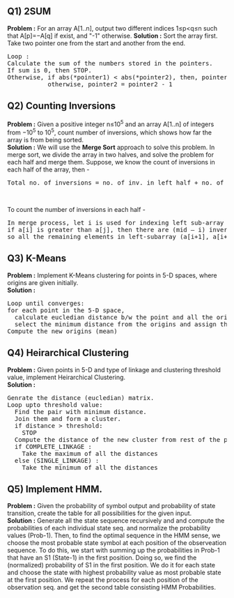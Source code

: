 ## Q1) 2SUM
**Problem :** For an array A[1..n], output two different indices 1≤p<q≤n such that A[p]=−A[q] if exist, and "-1" otherwise.
**Solution :** Sort the array first. Take two pointer one from the start and another from the end.<br>
<pre>Loop :
Calculate the sum of the numbers stored in the pointers.
If sum is 0, then STOP.
Otherwise, if abs(*pointer1) < abs(*pointer2), then, pointer1 = pointer1 + 1
           otherwise, pointer2 = pointer2 - 1</pre>
           
## Q2) Counting Inversions
**Problem :** Given a positive integer n≤10<sup>5</sup> and an array A[1..n] of integers from −10<sup>5</sup> to 10<sup>5</sup>,
 count number of inversions, which shows how far the array is from being sorted.<br>
**Solution :** We will use the **Merge Sort** approach to solve this problem. In merge sort, we divide the array in two halves, and 
solve the problem for each half and merge them.
Suppose, we know the count of inversions in each half of the array, then -<br>
<pre>Total no. of inversions = no. of inv. in left half + no. of inv. in right half + no. of inv. to merge them</pre><br>
To count the number of inversions in each half - 
<pre>In merge process, let i is used for indexing left sub-array and j for right sub-array. At any step in merge(), 
if a[i] is greater than a[j], then there are (mid – i) inversions. because left and right subarrays are sorted, 
so all the remaining elements in left-subarray (a[i+1], a[i+2] … a[mid]) will be greater than a[j].</pre>

## Q3) K-Means
**Problem :** Implement K-Means clustering for points in 5-D spaces, where origins are given initially.<br>
**Solution :** <br>
<pre>
Loop until converges:
for each point in the 5-D space,
  calculate eucledian distance b/w the point and all the origins
  select the minimum distance from the origins and assign the corresponding cluster to it
Compute the new origins (mean)
</pre>

## Q4) Heirarchical Clustering
**Problem :** Given points in 5-D and type of linkage and clustering threshold value, implement Heirarchical Clustering.<br>
**Solution :** <br>
<pre>
Genrate the distance (eucledian) matrix.
Loop upto threshold value:
  Find the pair with minimum distance.
  Join them and form a cluster.
  if distance > threshold:
    STOP
  Compute the distance of the new cluster from rest of the points/clusters.
  if COMPLETE_LINKAGE :
    Take the maximum of all the distances
  else (SINGLE_LINKAGE) :
    Take the minimum of all the distances
</pre>

## Q5) Implement HMM.
**Problem :** Given the probability of symbol output and probability of state transition, create the table for all possibilities for the given input.<br>
**Solution :** Generate all the state sequence recursively and and compute the probabilities of each individual state seq. and 
normalize the probability values (Prob-1). Then, to find the optimal sequence in the HMM sense, we choose the most probable 
state symbol at each position of the observeation sequence. To do this, we start with summing up the probabilities in Prob-1 that have an S1 (State-1)
in the first position. Doing so, we find the (normalized) probability of S1 in the first position. We do it for each state and
 choose the state with highest probability value as most probable state at the first position. We repeat the process for each
  position of the observation seq. and get the second table consisting HMM Probabilities.
